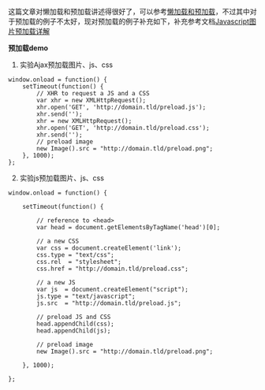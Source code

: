 这篇文章对懒加载和预加载讲述得很好了，可以参考[懒加载和预加载](https://github.com/ljianshu/Blog/issues/8)，不过其中对于预加载的例子不太好，现对预加载的例子补充如下，补充参考文档[Javascript图片预加载详解](https://www.cnblogs.com/v10258/p/3376455.html)

**预加载demo**
1. 实验Ajax预加载图片、js、css
```
window.onload = function() {
    setTimeout(function() {
        // XHR to request a JS and a CSS
        var xhr = new XMLHttpRequest();
        xhr.open('GET', 'http://domain.tld/preload.js');
        xhr.send('');
        xhr = new XMLHttpRequest();
        xhr.open('GET', 'http://domain.tld/preload.css');
        xhr.send('');
        // preload image
        new Image().src = "http://domain.tld/preload.png";
    }, 1000);
};
```
2. 实验js预加载图片、js、css
```
window.onload = function() {
 
    setTimeout(function() {
 
        // reference to <head>
        var head = document.getElementsByTagName('head')[0];
 
        // a new CSS
        var css = document.createElement('link');
        css.type = "text/css";
        css.rel  = "stylesheet";
        css.href = "http://domain.tld/preload.css";
 
        // a new JS
        var js  = document.createElement("script");
        js.type = "text/javascript";
        js.src  = "http://domain.tld/preload.js";
 
        // preload JS and CSS
        head.appendChild(css);
        head.appendChild(js);
 
        // preload image
        new Image().src = "http://domain.tld/preload.png";
 
    }, 1000);
 
};
```
